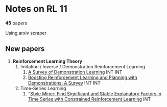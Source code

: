 # Notes on RL 11

__45__ papers

Using arxiv scraper

## New papers

1. __Reinforcement Learning Theory__
    1.  Imitation / Inverse / Demonstration Reinforcement Learning
        1.  [A Survey of Demonstration Learning](https://arxiv.org/pdf/2303.11191) INT INT
        2.  [Boosting Reinforcement Learning and Planning with Demonstrations: A Survey](https://arxiv.org/pdf/2303.13489) INT INT
    2.  Time-Series Learning
        1.  "[Style Miner: Find Significant and Stable Explanatory Factors in Time Series with Constrained Reinforcement Learning](https://arxiv.org/pdf/2303.11716) INT